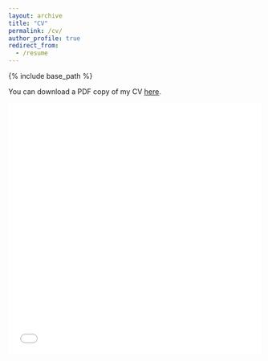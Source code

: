 ```yaml
---
layout: archive
title: "CV"
permalink: /cv/
author_profile: true
redirect_from:
  - /resume
---
```


{% include base_path %}

You can download a PDF copy of my CV [here](/files/Abir_CV.pdf).
<iframe src="/files/Abir_CV.pdf" width="100%" height="500" frameborder="no" border="0" marginwidth="0" marginheight="0"></iframe>
